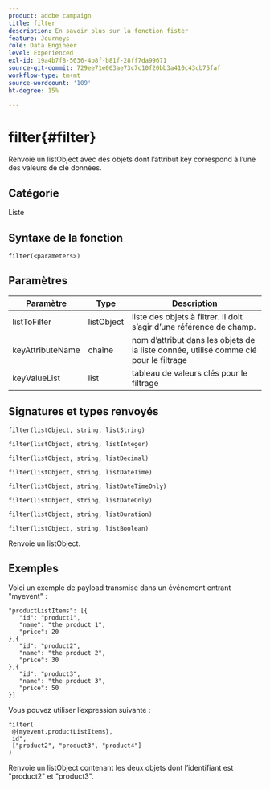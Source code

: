 ```yaml
---
product: adobe campaign
title: filter
description: En savoir plus sur la fonction fister
feature: Journeys
role: Data Engineer
level: Experienced
exl-id: 19a4b7f8-5636-4b8f-b81f-28ff7da99671
source-git-commit: 729ee71e063ae73c7c10f20bb3a410c43cb75faf
workflow-type: tm+mt
source-wordcount: '109'
ht-degree: 15%

---
```


# filter{#filter}

Renvoie un listObject avec des objets dont l’attribut key correspond à l’une des valeurs de clé données.

## Catégorie

Liste 

## Syntaxe de la fonction

`filter(<parameters>)`

## Paramètres

| Paramètre | Type | Description |
|-----------|------------------|------------------|
| listToFilter | listObject | liste des objets à filtrer. Il doit s’agir d’une référence de champ. |
| keyAttributeName | chaîne | nom d’attribut dans les objets de la liste donnée, utilisé comme clé pour le filtrage |
| keyValueList | list | tableau de valeurs clés pour le filtrage |

## Signatures et types renvoyés

`filter(listObject, string, listString)`

`filter(listObject, string, listInteger)`

`filter(listObject, string, listDecimal)`

`filter(listObject, string, listDateTime)`

`filter(listObject, string, listDateTimeOnly)`

`filter(listObject, string, listDateOnly)`

`filter(listObject, string, listDuration)`

`filter(listObject, string, listBoolean)`

Renvoie un listObject.

## Exemples

Voici un exemple de payload transmise dans un événement entrant &quot;myevent&quot; :

```
"productListItems": [{
   "id": "product1",
   "name": "the product 1",
   "price": 20
},{
   "id": "product2",
   "name": "the product 2",
   "price": 30
},{
   "id": "product3",
   "name": "the product 3",
   "price": 50
}]
```

Vous pouvez utiliser l’expression suivante :

```
filter(
 @{myevent.productListItems},
 id", 
 ["product2", "product3", "product4"]
)
```

Renvoie un listObject contenant les deux objets dont l’identifiant est &quot;product2&quot; et &quot;product3&quot;.
